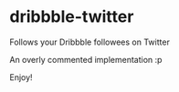 # dribbble-twitter
Follows your Dribbble followees on Twitter

An overly commented implementation :p

Enjoy!
